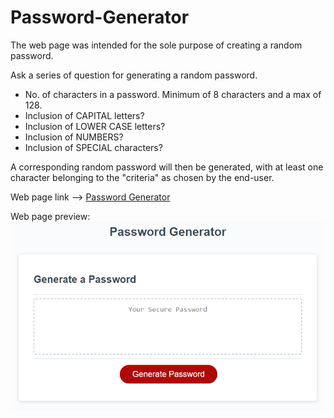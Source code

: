 # Password-Generator

The web page was intended for the sole purpose of creating a random password.

Ask a series of question for generating a random password.
 * No. of characters in a password. Minimum of 8 characters and a max of 128.
 * Inclusion of CAPITAL letters?
 * Inclusion of LOWER CASE letters?
 * Inclusion of NUMBERS?
 * Inclusion of SPECIAL characters?

A corresponding random password will then be generated, with at least one character belonging to the "criteria" as chosen by the end-user.


Web page link --> [Password Generator](https://eugene32.github.io/Password-Generator/)

Web page preview:
![alt text][logo]

[logo]: assets/03-javascript-homework-demo.png "Password Generator"


